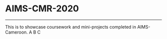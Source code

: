 # AIMS-CMR-2020
---
This is to showcase coursework and mini-projects completed in AIMS-Cameroon.
A
B
C
